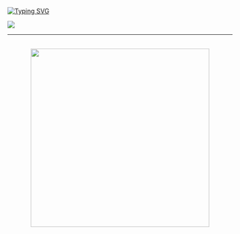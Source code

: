 [![Typing SVG](https://readme-typing-svg.herokuapp.com?font=Fira+Code&weight=500&color=70A5FD&center=true&vCenter=true&random=false&width=435&lines=Hi%2C+I'm+Alexander;Golang+Developer)](https://git.io/typing-svg) 

![](https://komarev.com/ghpvc/?username=argonautts&color=blue&style=flat&)

---
<div align="center">
	<br>
		<img src="good-times.svg" width="400px">
	<br>
</div>